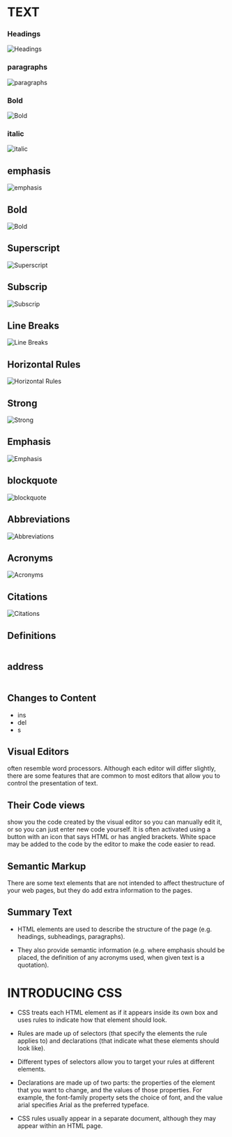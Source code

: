 # TEXT
### Headings 
![Headings](https://www.schudio.com/wp-content/uploads/2016/10/html-headings.png?x43850)

### paragraphs
![ paragraphs](https://data-flair.training/blogs/wp-content/uploads/sites/2/2020/07/Paragraphs-in-HTML-1200x900.jpg)

### Bold
![Bold](https://i.ytimg.com/vi/plx4GJUoyNo/maxresdefault.jpg)

### italic
![italic](https://www.qafox.com/wp-content/uploads/2019/06/HTML-for-Selenium-Part-13-Code.png)

## emphasis
![emphasis](https://i.ytimg.com/vi/XJtXoArBY88/maxresdefault.jpg)

## Bold
![Bold](https://www.howtoselloncraigslistebook.com/wp-content/uploads/2010/06/BoldItalics.jpg)



 ## Superscript
 ![Superscript](https://www.htmldog.com/figures/superscript.png)
 
## Subscrip
![Subscrip](http://d1jnx9ba8s6j9r.cloudfront.net/blog/wp-content/uploads/2019/08/Superscript-Tag-in-HTML-1.jpg)

## Line Breaks
![ Line Breaks](https://www.changepagename.com/wp-content/uploads/2020/04/html-line-break.png)

## Horizontal Rules
![Horizontal Rules](https://www.thoughtco.com/thmb/6eci9CScMDlWiITp3mEGhmrKBMw=/960x640/filters:no_upscale():max_bytes(150000):strip_icc()/hr-tag-html4-5b55ca6b46e0fb0037704508.png)

## Strong 
![Strong ](https://static.javatpoint.com/htmlpages/images/htmlstrongtag.png)

## Emphasis
![Emphasis](https://i1.wp.com/css-tricks.com/wp-content/uploads/2018/10/emphasizing-em.png?fit=1200%2C600&ssl=1)

## blockquote
![ blockquote](https://static.javatpoint.com/htmlpages/images/html-blockquote-tag.png)

## Abbreviations
![Abbreviations](https://www.wikitechy.com/step-by-step-html-tutorials/img/html-images/code-explanation-abbreviation-tag-in-html.png)

## Acronyms
![Acronyms](https://i.ytimg.com/vi/y6ArTuZZLKI/maxresdefault.jpg)

## Citations
![Citations](https://static.javatpoint.com/htmlpages/images/html-cite-tag.png)

## Definitions
![]()

## address
![]()

## Changes to Content
+ ins
+ del
+ s

## Visual Editors
often resemble
word processors. Although
each editor will differ slightly,
there are some features that
are common to most editors
that allow you to control the
presentation of text.

## Their Code views
  show you the code
created by the visual editor so
you can manually edit it, or so
you can just enter new code
yourself. It is often activated
using a button with an icon
that says HTML or has angled
brackets. White space may be
added to the code by the editor
to make the code easier to read.

## Semantic Markup
There are some text elements that are not intended to affect thestructure of your web pages, but they do add extra information to the
pages. 

## Summary Text
+ HTML elements are used to describe the structure of
the page (e.g. headings, subheadings, paragraphs).

+ They also provide semantic information (e.g. where
emphasis should be placed, the definition of any
acronyms used, when given text is a quotation).

# INTRODUCING CSS
- CSS treats each HTML element as if it appears inside
its own box and uses rules to indicate how that
element should look.

- Rules are made up of selectors (that specify the
elements the rule applies to) and declarations (that
indicate what these elements should look like).

- Different types of selectors allow you to target your
rules at different elements.

- Declarations are made up of two parts: the properties
of the element that you want to change, and the values
of those properties. For example, the font-family
property sets the choice of font, and the value arial
specifies Arial as the preferred typeface.

- CSS rules usually appear in a separate document,
although they may appear within an HTML page.

 
